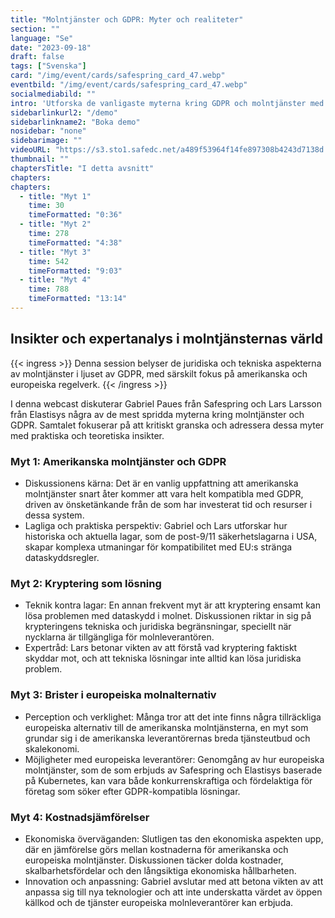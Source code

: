 ```yaml
---
title: "Molntjänster och GDPR: Myter och realiteter"
section: ""
language: "Se"
date: "2023-09-18"
draft: false
tags: ["Svenska"]
card: "/img/event/cards/safespring_card_47.webp"
eventbild: "/img/event/cards/safespring_card_47.webp"
socialmediabild: ""
intro: 'Utforska de vanligaste myterna kring GDPR och molntjänster med insikter från Gabriel Paues på Safespring och Lars Larsson på Elastisys'
sidebarlinkurl2: "/demo"
sidebarlinkname2: "Boka demo"
nosidebar: "none"
sidebarimage: ""
videoURL: "https://s3.sto1.safedc.net/a489f53964f14fe897308b4243d7138d:processedvideos/safespring-elastisys-4-myter-x-4-minuter/master.m3u8"
thumbnail: ""
chaptersTitle: "I detta avsnitt"
chapters:
chapters:
  - title: "Myt 1"
    time: 30
    timeFormatted: "0:36"
  - title: "Myt 2"
    time: 278
    timeFormatted: "4:38"
  - title: "Myt 3"
    time: 542
    timeFormatted: "9:03"
  - title: "Myt 4"
    time: 788
    timeFormatted: "13:14"
---
```


## Insikter och expertanalys i molntjänsternas värld

{{< ingress >}}
Denna session belyser de juridiska och tekniska aspekterna av molntjänster i ljuset av GDPR, med särskilt fokus på amerikanska och europeiska regelverk.
{{< /ingress >}}

I denna webcast diskuterar Gabriel Paues från Safespring och Lars Larsson från Elastisys några av de mest spridda myterna kring molntjänster och GDPR. Samtalet fokuserar på att kritiskt granska och adressera dessa myter med praktiska och teoretiska insikter.

### Myt 1: Amerikanska molntjänster och GDPR

- Diskussionens kärna: Det är en vanlig uppfattning att amerikanska molntjänster snart åter kommer att vara helt kompatibla med GDPR, driven av önsketänkande från de som har investerat tid och resurser i dessa system.
- Lagliga och praktiska perspektiv: Gabriel och Lars utforskar hur historiska och aktuella lagar, som de post-9/11 säkerhetslagarna i USA, skapar komplexa utmaningar för kompatibilitet med EU:s stränga dataskyddsregler.

### Myt 2: Kryptering som lösning

- Teknik kontra lagar: En annan frekvent myt är att kryptering ensamt kan lösa problemen med dataskydd i molnet. Diskussionen riktar in sig på krypteringens tekniska och juridiska begränsningar, speciellt när nycklarna är tillgängliga för molnleverantören.
- Expertråd: Lars betonar vikten av att förstå vad kryptering faktiskt skyddar mot, och att tekniska lösningar inte alltid kan lösa juridiska problem.

### Myt 3: Brister i europeiska molnalternativ

- Perception och verklighet: Många tror att det inte finns några tillräckliga europeiska alternativ till de amerikanska molntjänsterna, en myt som grundar sig i de amerikanska leverantörernas breda tjänsteutbud och skalekonomi.
- Möjligheter med europeiska leverantörer: Genomgång av hur europeiska molntjänster, som de som erbjuds av Safespring och Elastisys baserade på Kubernetes, kan vara både konkurrenskraftiga och fördelaktiga för företag som söker efter GDPR-kompatibla lösningar.

### Myt 4: Kostnadsjämförelser

- Ekonomiska överväganden: Slutligen tas den ekonomiska aspekten upp, där en jämförelse görs mellan kostnaderna för amerikanska och europeiska molntjänster. Diskussionen täcker dolda kostnader, skalbarhetsfördelar och den långsiktiga ekonomiska hållbarheten.
- Innovation och anpassning: Gabriel avslutar med att betona vikten av att anpassa sig till nya teknologier och att inte underskatta värdet av öppen källkod och de tjänster europeiska molnleverantörer kan erbjuda.
